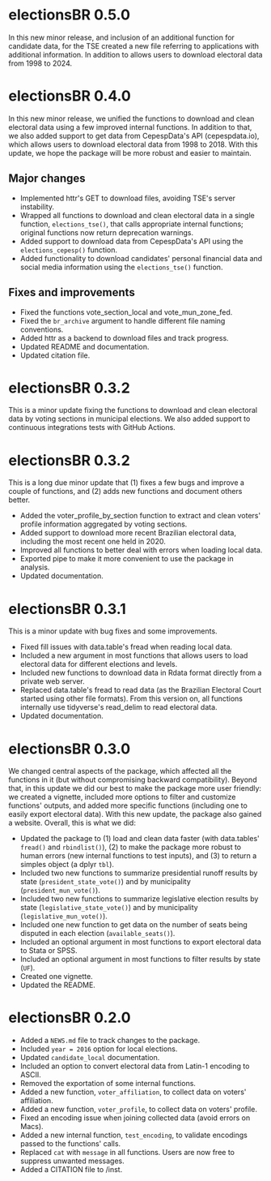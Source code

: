 # electionsBR 0.5.0

In this new minor release, and inclusion of an additional function for candidate data, for the TSE created a new file referring to applications with additional information. In addition to allows users to download electoral data from 1998 to 2024. 

# electionsBR 0.4.0

In this new minor release, we unified the functions to download and clean electoral data using a few improved internal functions. In addition to that, we also added support to get data from CepespData's API (cepespdata.io), which allows users to download electoral data from 1998 to 2018. With this update, we hope the package will be more robust and easier to maintain.

## Major changes

* Implemented httr's GET to download files, avoiding TSE's server instability.
* Wrapped all functions to download and clean electoral data in a single function, `elections_tse()`, that calls appropriate internal functions; original functions now return deprecation warnings.
* Added support to download data from CepespData's API using the `elections_cepesp()` function.
* Added functionality to download candidates' personal financial data and social media information using the `elections_tse()` function.

## Fixes and improvements

* Fixed the functions vote_section_local and vote_mun_zone_fed.
* Fixed the `br_archive` argument to handle different file naming conventions.
* Added httr as a backend to download files and track progress.
* Updated README and documentation.
* Updated citation file.

# electionsBR 0.3.2

This is a minor update fixing the functions to download and clean electoral data by voting sections in municipal elections. We also added support to continuous integrations tests with GitHub Actions. 


# electionsBR 0.3.2

This is a long due minor update that (1) fixes a few bugs and improve a couple of functions, and (2) adds new functions and document others better.

* Added the voter_profile_by_section function to extract and clean voters' profile information aggregated by voting sections.
* Added support to download more recent Brazilian electoral data, including the most recent one held in 2020.
* Improved all functions to better deal with errors when loading local data.
* Exported pipe to make it more convenient to use the package in analysis.
* Updated documentation.


# electionsBR 0.3.1

This is a minor update with bug fixes and some improvements.

* Fixed fill issues with data.table's fread when reading local data.
* Included a new argument in most functions that allows users to load 
electoral data for different elections and levels.
* Included new functions to download data in Rdata format directly from a private web server.
* Replaced data.table's fread to read data (as the Brazilian Electoral Court started using
other file formats). From this version on, all functions internally use tidyverse's read_delim to read electoral data.
* Updated documentation.

# electionsBR 0.3.0

We changed central aspects of the package, which affected all the functions in it (but without compromising backward compatibility). Beyond that, in this update we did our best to make the package more user friendly: we created a vignette, included more options to filter and customize functions' outputs, and added more specific functions (including one to easily export electoral data). With this new update, the package also gained a website. Overall, this is what we did:

* Updated the package to (1) load and clean data faster (with data.tables' `fread()` and `rbindlist()`), (2) to make the package more robust to human errors (new internal functions to test inputs), and (3) to return a simples object (a dplyr `tbl`).
* Included two new functions to summarize presidential runoff results by state (`president_state_vote()`) and by municipality (`president_mun_vote()`).
* Included two new functions to summarize legislative election results by state (`legislative_state_vote()`) and by municipality (`legislative_mun_vote()`).
* Included one new function to get data on the number of seats being disputed in each election (`available_seats()`).
* Included an optional argument in most functions to export electoral data to Stata or SPSS.
* Included an optional argument in most functions to filter results by state (`UF`).
* Created one vignette.
* Updated the README.

# electionsBR 0.2.0

* Added a `NEWS.md` file to track changes to the package.
* Included `year = 2016` option for local elections.
* Updated `candidate_local` documentation.
* Included an option to convert electoral data from Latin-1 encoding to ASCII.
* Removed the exportation of some internal functions.
* Added a new function, `voter_affiliation`, to collect data on voters' affiliation.
* Added a new function, `voter_profile`, to collect data on voters' profile.
* Fixed an encoding issue when joining collected data (avoid errors on Macs).
* Added a new internal function, `test_encoding`, to validate encodings passed to the functions' calls.
* Replaced `cat` with `message` in all functions. Users are now free to suppress unwanted messages.
* Added a CITATION file to /inst.
